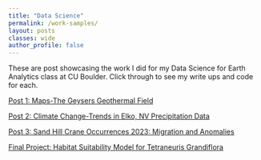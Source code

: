```yaml
---
title: "Data Science"
permalink: /work-samples/
layout: posts
classes: wide
author_profile: false
---
```



These are post showcasing the work I did for my Data Science for Earth Analytics class at CU Boulder.  Click through to see my write ups and code for each. 

[Post 1: Maps-The Geysers Geothermal Field](/work-samples/map/)

[Post 2: Climate Change-Trends in Elko, NV Precipitation Data](/work-samples/climate/)

[Post 3: Sand Hill Crane Occurrences 2023: Migration and Anomalies](migration/sandhill-crane-migration-portfolio-post.html)

[Final Project: Habitat Suitability Model for Tetraneuris Grandiflora](habitat\Tetraneuris-grandiflora_Portfolio_Post.html)